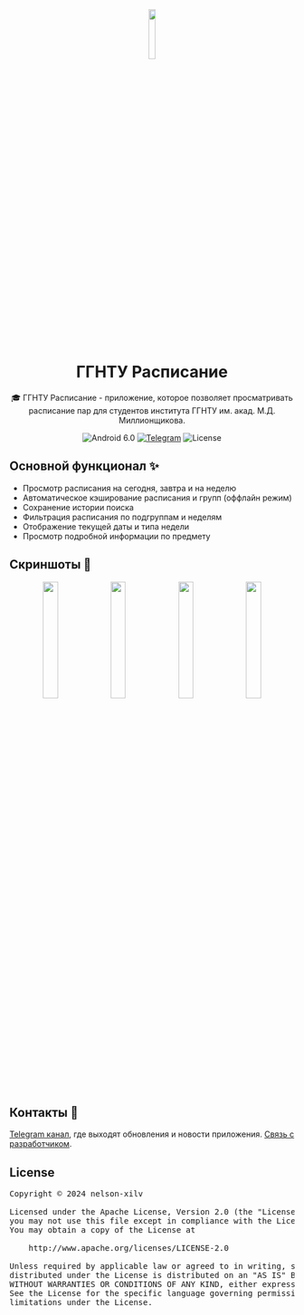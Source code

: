 <div align="center">
  
<img src="https://github.com/user-attachments/assets/c4c99c97-0835-4ba6-802d-4a2990c969f2" width=15% height=15%>

# ГГНТУ Расписание

🎓 ГГНТУ Расписание - приложение, которое позволяет просматривать расписание пар для студентов института ГГНТУ им. акад. М.Д. Миллионщикова. 

![Android 6.0](https://img.shields.io/badge/android-6.0%2B-green) [![Telegram](https://img.shields.io/badge/channel-telegram-60ACFF)](https://t.me/gstou_timetable) ![License](https://img.shields.io/github/license/nelson-xilv/GSTOU_Timetable?color=red)

</div>

## Основной функционал ✨

- Просмотр расписания на сегодня, завтра и на неделю
- Автоматическое кэширование расписания и групп (оффлайн режим)
- Сохранение истории поиска
- Фильтрация расписания по подгруппам и неделям
- Отображение текущей даты и типа недели
- Просмотр подробной информации по предмету

## Скриншоты 🌅

<div align="center">

<img src="https://github.com/user-attachments/assets/0aeca969-14e1-4e77-8e35-73482c20b9aa" width=23% height=23%>
<img src="https://github.com/user-attachments/assets/6df44d85-8513-4648-8f66-5064505f22af" width=23% height=23%>
<img src="https://github.com/user-attachments/assets/ea472b89-dc7e-4082-939f-7fdc57760f1f" width=23% height=23%>
<img src="https://github.com/user-attachments/assets/c75ac0b4-60af-4647-b66b-7f73b4ae046d" width=23% height=23%>

</div>

## Контакты 🔗

[Telegram канал](https://t.me/gstou_timetable), где выходят обновления и новости приложения. [Связь с разработчиком](https://t.me/hkkk416).

## License

<pre>
Copyright © 2024 nelson-xilv

Licensed under the Apache License, Version 2.0 (the "License");
you may not use this file except in compliance with the License.
You may obtain a copy of the License at

    http://www.apache.org/licenses/LICENSE-2.0

Unless required by applicable law or agreed to in writing, software
distributed under the License is distributed on an "AS IS" BASIS,
WITHOUT WARRANTIES OR CONDITIONS OF ANY KIND, either express or implied.
See the License for the specific language governing permissions and
limitations under the License.
</pre>
